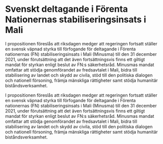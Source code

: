 # Svenskt deltagande i Förenta Nationernas stabiliseringsinsats i Mali

I propositionen föreslås att riksdagen medger att regeringen fortsatt ställer en svensk väpnad styrka till förfogande för deltagande i Förenta nationernas (FN) stabiliseringsinsats i Mali (Minusma) till den 31 december 2021, under förutsättning att det även fortsättningsvis finns ett giltigt mandat för styrkan enligt beslut av FN:s säkerhetsråd. Minusmas mandat omfattar att stödja genomförandet av fredsavtalet i Mali, bidra till stabilisering av landet och skydd av civila, stöd till den politiska dialogen och nationell försoning, främja mänskliga rättigheter samt stödja humanitär biståndsverksamhet.

I propositionen föreslås att riksdagen medger att regeringen fortsatt ställer en svensk väpnad styrka till förfogande för deltagande i Förenta nationernas (FN) stabiliseringsinsats i Mali (Minusma) till den 31 december 2021, under förutsättning att det även fortsättningsvis finns ett giltigt mandat för styrkan enligt beslut av FN:s säkerhetsråd. Minusmas mandat omfattar att stödja genomförandet av fredsavtalet i Mali, bidra till stabilisering av landet och skydd av civila, stöd till den politiska dialogen och nationell försoning, främja mänskliga rättigheter samt stödja humanitär biståndsverksamhet.

